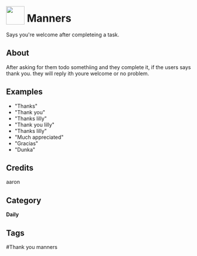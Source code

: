 # <img src="https://raw.githack.com/FortAwesome/Font-Awesome/master/svgs/solid/robot.svg" card_color="#22A7F0" width="50" height="50" style="vertical-align:bottom"/> Manners
Says you're welcome after completeing a task.

## About
After asking for them todo somethiing and they complete it, if the users says thank you. they will reply ith youre welcome or no problem.

## Examples
* "Thanks"
* "Thank you"
* "Thanks lilly"
* "Thank you lilly"
* "Thanks lilly"
* "Much appreciated"
* "Gracias"
* "Dunka"

## Credits
aaron

## Category
**Daily**

## Tags
#Thank you manners

